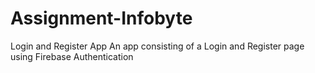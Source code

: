 # Assignment-Infobyte
Login and Register App
An app consisting of a Login and Register page using Firebase Authentication
